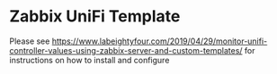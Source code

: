 # Zabbix UniFi Template
Please see https://www.labeightyfour.com/2019/04/29/monitor-unifi-controller-values-using-zabbix-server-and-custom-templates/ for instructions on how to install and configure
